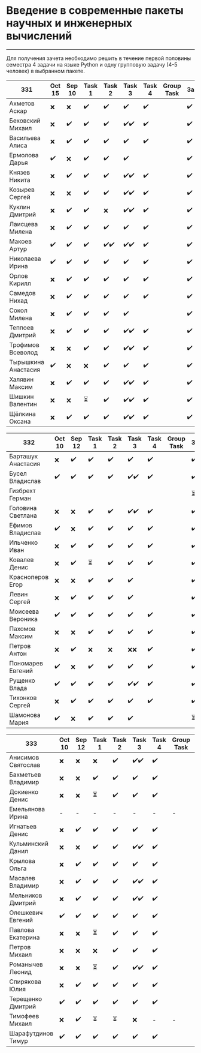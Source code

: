 # Введение в современные пакеты научных и инженерных вычислений
---
Для получения зачета необходимо решить в течение первой половины семестра 4 задачи на языке Python и одну групповую задачу (4-5 человек) в выбранном пакете.

| 331 | Oct 15 | Sep 10 | Task 1 | Task 2 | Task 3 | Task 4 | Group Task |Зачет|
| ------ | ------ | ------ | ------ | ------ | ------ | ------ | ------ | ------ |
| Ахметов Аскар |❌|❌|✔️|✔️|✔️|✔️||✔️|
| Беховский Михаил |❌|✔️|✔️|✔️|✔️✔️|✔️||✔️|
| Васильева Алиса |❌|✔️|✔️|✔️|✔️|✔️||✔️|
| Ермолова Дарья |✔️|❌|✔️|✔️|✔️|||✔️|
| Князев Никита |❌|✔️|✔️|✔️|✔️✔️|✔️||✔️|
| Козырев Сергей |❌|❌|✔️|✔️|✔️✔️|✔️||✔️|
| Куклин Дмитрий |❌|✔️|✔️|❌|✔️✔️|✔️||✔️|
| Лаисцева Милена |❌|✔️|✔️|✔️|✔️|✔️||✔️|
| Макоев Артур |✔️|✔️|✔️|✔️✔️|✔️✔️|✔️||✔️|
| Николаева Ирина |✔️|✔️|✔️|✔️|✔️|✔️||✔️|
| Орлов Кирилл |❌|✔️|✔️|✔️|✔️|✔️||✔️|
| Самедов Нихад |❌|✔️|✔️|✔️|✔️|✔️||✔️|
| Сокол Милена |❌|✔️|✔️|✔️|✔️|||✔️|
| Теппоев Дмитрий |❌|✔️|✔️|✔️|✔️✔️|✔️||✔️|
| Трофимов Всеволод |❌|❌|✔️|✔️|✔️✔️|✔️||✔️|
| Тырышкина Анастасия |✔️|❌|❌|✔️|✔️|✔️||✔️|
| Халявин Максим |❌|✔️|✔️|✔️|✔️✔️|✔️||✔️|
| Шишкин Валентин |❌|❌|⏳|✔️|✔️✔️|✔️||✔️|
| Щёлкина Оксана |❌|✔️|✔️|✔️|✔️✔️|✔️||✔️|


| 332| Oct 10 | Sep 12 | Task 1 | Task 2 | Task 3 | Task 4 | Group Task |Зачет|
| ------ | ------ | ------ | ------ | ------ | ------ | ------ | ------ | ------ |
| Барташук Анастасия |❌|✔️|✔️|✔️|✔️|✔️||✔️|
| Бусел Владислав |✔️|✔️|✔️|✔️|✔️✔️|✔️||✔️|
| Гизбрехт Герман ||||||||⏳|
| Головина Светлана |❌|❌|✔️|✔️|✔️✔️|✔️||✔️|
| Ефимов Владислав |✔️|❌|✔️|✔️|✔️|✔️||✔️|
| Ильченко Иван |❌|✔️|✔️|✔️|✔️|✔️||✔️|
| Ковалев Денис |❌|✔️|⏳|✔️|✔️|✔️||✔️|
| Красноперов Егор |❌|❌|✔️|✔️|✔️|||✔️|
| Левин Сергей |❌|✔️|✔️|✔️|✔️|||✔️|
| Моисеева Вероника |✔️|✔️|✔️|✔️|✔️|✔️||✔️|
| Пахомов Максим |❌|❌|✔️|✔️|✔️|✔️||✔️|
| Петров Антон |❌|✔️|❌|❌|❌❌|✔️||✔️|
| Пономарев Евгений |✔️|❌|✔️|✔️|✔️|✔️||✔️|
| Рущенко Влада |✔️|✔️|✔️|✔️|✔️✔️|✔️||✔️|
| Тихонков Сергей |❌|✔️|✔️|✔️|✔️|✔️||✔️|
| Шамонова Мария |✔️|❌|✔️|✔️|✔️|||⏳|

| 333| Oct 10| Sep 12 | Task 1 | Task 2 | Task 3 | Task 4 | Group Task |Зачет|
| ------ | ------ | ------ | ------ | ------ | ------ | ------ | ------ | ------ |
| Анисимов Святослав |❌|❌|❌|✔️|✔️✔️|✔️||❌|
| Бахметьев Владимир |❌|❌|✔️|✔️|✔️|✔️||✔️|
| Докиенко Денис |❌|❌|⏳|✔️|✔️|✔️||❌|
| Емельянова Ирина |-|-|-|-|-|-|-|-|
| Игнатьев Денис |❌|✔️|✔️|✔️|✔️|✔️||❌|
| Кульминский Данил |❌|❌|✔️|✔️|✔️✔️|✔️||✔️|
| Крылова Ольга |❌|✔️|✔️|✔️|✔️|✔️||✔️|
| Масалев Владимир |❌|✔️|✔️|✔️|✔️✔️|✔️||✔️|
| Мельников Дмитрий |❌|✔️|✔️|✔️|✔️✔️|✔️||❌|
| Олешкевич Евгений |✔️|✔️|✔️|✔️|✔️|✔️||❌|
| Павлова Екатерина |❌|❌|⏳|✔️|✔️|✔️||❌|
| Петров Михаил |❌ |❌|❌|✔️|✔️|✔️||❌|
| Романычев Леонид |❌|❌|⏳|✔️|✔️✔️|✔️||❌|
| Спирякова Юлия |❌ |✔️|✔️|✔️|✔️|✔️||✔️|
| Терещенко Дмитрий |✔️|✔️|✔️|✔️|✔️|✔️||❌|
| Тимофеев Михаил |❌|✔️|⏳|⏳|❌|-|-|-|
| Шарафутдинов Тимур |✔️|✔️|✔️|✔️|✔️|✔️||✔️|
